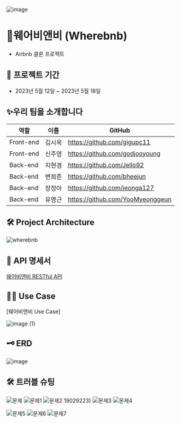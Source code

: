 ![image](https://github.com/Jello92/Wherebnb/assets/128972031/7223c323-e6b9-46a6-b3e6-093886229346)


# 💌웨어비앤비 (Wherebnb)
- Airbnb 클론 프로젝트 

📆 프로젝트 기간
---------------------------------------
- 2023년 5월 12일 ~ 2023년 5월 18일

✨우리 팀을 소개합니다
---------------------------------------
| 역할 | 이름 | GitHub |
| ------ | -- | ----|
| Front-end | 김시옥 | https://github.com/gigupc11|
| Front-end | 신주영 | https://github.com/godjooyoung|
| Back-end | 지현경 |  https://github.com/Jello92|
| Back-end | 변희준 | https://github.com/bheejun|
| Back-end | 장정아 | https://github.com/jeonga127|
| Back-end | 유명근 | https://github.com/YooMyeonggeun|

🛠 Project Architecture
---------------------------------------
![wherebnb](https://github.com/Jello92/Wherebnb/assets/128972031/be2fc5ca-ba90-41d4-8c7f-da8c527894a0)


📅 API 명세서
---------------------------------------
[웨어비앤비 RESTful API](https://www.notion.so/d51fb0accf2346f289b0b48aab0cb4e6?v=7bb6e69cf6824212ac4312097871c3c3&pvs=4)

👨‍💻 Use Case
---------------------------------------
[웨어비앤비 Use Case]

![image (1)](https://github.com/Jello92/Wherebnb/assets/128972031/f46bfbc7-6801-49b7-8013-3e1a9d7120f3)


🗝 ERD 
---------------------------------------
![image](https://github.com/Jello92/Wherebnb/assets/128972031/dd6a389f-dbc8-4812-b555-02ff037d2415)

🛠 트러블 슈팅
---------------------------------------
![문제](https://github.com/Jello92/Wherebnb/assets/128972031/a7d7e80e-8afa-4faa-b409-b3665eeb3945)
![문제1](https://github.com/Jello92/Wherebnb/assets/128972031/ffbc191c-bb73-4d83-ba47-dfd20809edb6)
![문제2](https://github.com/Jello92/Wherebnb/assets/128972031/11557848-8214-485d-90c0-061f96adc4c7)
19029223)
![문제3](https://github.com/Jello92/Wherebnb/assets/128972031/10371b82-7038-4d7a-9c95-71eed21b193f)
![문제4](https://github.com/Jello92/Wherebnb/assets/128972031/dba44644-f647-40d9-9047-313d37a05e76)

![문제5](https://github.com/Jello92/Wherebnb/assets/128972031/a13e4016-a0ce-4069-90da-ab574b3af98d)
![문제6](https://github.com/Jello92/Wherebnb/assets/128972031/651340fa-494b-4603-bf74-b021818bff75)
![문제7](https://github.com/Jello92/Wherebnb/assets/128972031/e5febe36-48f3-4d9f-82e7-55327885fd60)


